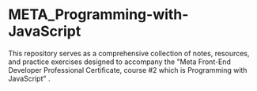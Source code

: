 # META_Programming-with-JavaScript
This repository serves as a comprehensive collection of notes, resources, and practice exercises designed to accompany the "Meta Front-End Developer Professional Certificate, course #2 which is Programming with JavaScript" .
